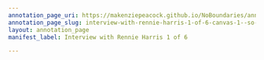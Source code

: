 ```yaml
---
annotation_page_uri: https://makenziepeacock.github.io/NoBoundaries/annotations/interview-with-rennie-harris-1-of-6-canvas-1--so-it--inaudible-00-00-16-----.json
annotation_page_slug: interview-with-rennie-harris-1-of-6-canvas-1--so-it--inaudible-00-00-16-----
layout: annotation_page
manifest_label: Interview with Rennie Harris 1 of 6

---
```


